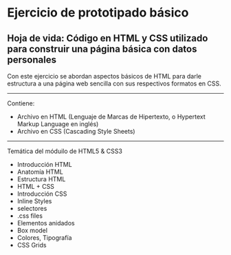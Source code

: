 Ejercicio de prototipado básico
=======

## Hoja de vida: Código en HTML y CSS utilizado para construir una página básica con datos personales
 
Con este ejercicio se abordan aspectos básicos de HTML para darle estructura a una página web sencilla con sus respectivos formatos en CSS.

---

Contiene:

  * Archivo en HTML (Lenguaje de Marcas de Hipertexto, o Hypertext Markup Language en inglés) 
  * Archivo en CSS  (Cascading Style Sheets)

---

Temática del móduilo de HTML5 & CSS3

* Introducción HTML
* Anatomía HTML
* Estructura HTML
* HTML + CSS
* Introducción CSS
* Inline Styles
* selectores
* .css files
* Elementos anidados
* Box model
* Colores, Tipografía
* CSS Grids

